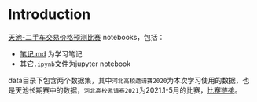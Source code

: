 
# Introduction

[天池-二手车交易价格预测比赛](https://tianchi.aliyun.com/competition/entrance/231784/introduction) notebooks，包括：

- [笔记.md](./笔记.md) 为学习笔记
- 其它`.ipynb`文件为jupyter notebook

data目录下包含两个数据集，其中`河北高校邀请赛2020`为本次学习使用的数据，也是天池长期赛中的数据，`河北高校邀请赛2021`为2021.1-5月的比赛，[比赛链接](https://tianchi.aliyun.com/specials/promotion/allcompetition)。